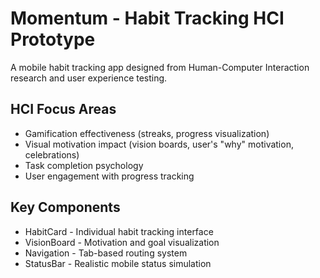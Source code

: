 # Momentum - Habit Tracking HCI Prototype

A mobile habit tracking app designed from Human-Computer Interaction research and user experience testing.

## HCI Focus Areas

- Gamification effectiveness (streaks, progress visualization)
- Visual motivation impact (vision boards, user's "why" motivation, celebrations)
- Task completion psychology
- User engagement with progress tracking

## Key Components

- HabitCard - Individual habit tracking interface
- VisionBoard - Motivation and goal visualization
- Navigation - Tab-based routing system
- StatusBar - Realistic mobile status simulation
